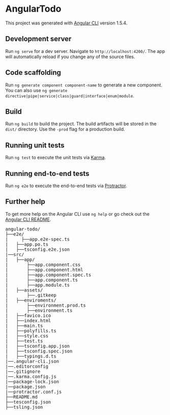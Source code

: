 # AngularTodo

This project was generated with [Angular CLI](https://github.com/angular/angular-cli) version 1.5.4.

## Development server

Run `ng serve` for a dev server. Navigate to `http://localhost:4200/`. The app will automatically reload if you change any of the source files.

## Code scaffolding

Run `ng generate component component-name` to generate a new component. You can also use `ng generate directive|pipe|service|class|guard|interface|enum|module`.

## Build

Run `ng build` to build the project. The build artifacts will be stored in the `dist/` directory. Use the `-prod` flag for a production build.

## Running unit tests

Run `ng test` to execute the unit tests via [Karma](https://karma-runner.github.io).

## Running end-to-end tests

Run `ng e2e` to execute the end-to-end tests via [Protractor](http://www.protractortest.org/).

## Further help

To get more help on the Angular CLI use `ng help` or go check out the [Angular CLI README](https://github.com/angular/angular-cli/blob/master/README.md).

<pre>
angular-todo/
├──e2e/                                
|	  ├──app.e2e-spec.ts
|	├──app.po.ts                     
|   ├──tsconfig.e2e.json	
|──src/
|   ├──app/
|       ├──app.component.css
|       ├──app.component.html
|       ├──app.component.spec.ts
|       ├──app.component.ts
|       ├──app.module.ts
|   ├──assets/
|       ├──.gitkeep
|   ├──enviroments/
|       ├──environment.prod.ts
|       ├──environment.ts
|   ├──favico.ico
|   ├──index.html
|   ├──main.ts
|   ├──polyfills.ts
|   ├──style.css
|   ├──test.ts
|   ├──tsconfig.app.json
|   ├──tsconfig.spec.json
|   ├──typings.d.ts
|──.angular-cli.json
|──.editorconfig
|──.gitignore
|──.karma.config.js
|──package-lock.json
|──package.json
|──protractor.conf.js
├──README.md
├──tesconfig.json
├──tsling.json
</pre>
